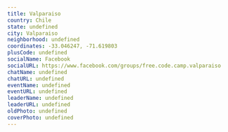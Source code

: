 ```yaml
---
title: Valparaiso
country: Chile
state: undefined
city: Valparaiso
neighborhood: undefined
coordinates: -33.046247, -71.619803
plusCode: undefined
socialName: Facebook
socialURL: https://www.facebook.com/groups/free.code.camp.valparaiso
chatName: undefined
chatURL: undefined
eventName: undefined
eventURL: undefined
leaderName: undefined
leaderURL: undefined
oldPhoto: undefined
coverPhoto: undefined
---
```

